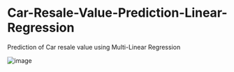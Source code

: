 # Car-Resale-Value-Prediction-Linear-Regression
Prediction of Car resale value using  Multi-Linear Regression

![image](https://github.com/user-attachments/assets/88d79b7d-c102-4830-b779-f469a849c785)

